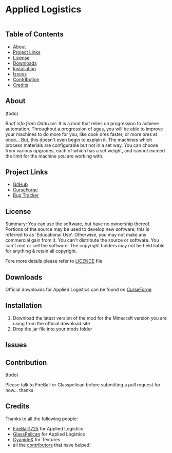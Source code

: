 # Applied Logistics

![]()

## Table of Contents

* [About](#about)
* [Project Links](#projectlinks)
* [License](#license)
* [Downloads](#downloads)
* [Installation](#installation)
* [Issues](#issues)
* [Contribution](#contribution)
* [Credits](#credits)

## About

(todo)

*Brief info from OddUser:*
It is a mod that relies on progression to achieve automation. Throughout a progression of ages, you will be able to improve your machines to do more for you, like cook ores faster, or more ores at once... But, this doesn't even begin to explain it. The machines which process materials are configurable but not in a set way. You can choose from various upgrades, each of which has a set weight, and cannot exceed the limit for the machine you are working with.
## Project Links

* [GitHub](https://github.com/FlatStoneTech/AppliedLogistics/tree/develop#contribution)
* [CurseForge](http://minecraft.curseforge.com/projects/applied-logistics)
* [Bug Tracker](https://github.com/FlatStoneTech/AppliedLogistics/issues)

## License

Summary:
You can use the software, but have no ownership thereof. Portions of the source may be used to develop new software; this is referred to as 'Educational Use'. Otherwise, you may not make any commercial gain from it. You can't distribute the source or software. You can't rent or sell the software. The copyright holders may not be held liable for anything & retain all copyright.

Fore more details please refer to [LICENCE](https://github.com/FlatStoneTech/AppliedLogistics/blob/master/LICENSE) file

## Downloads

Official downloads for Applied Logistics can be found on [CurseForge](http://minecraft.curseforge.com/projects/applied-logistics)

## Installation

1. Download the latest version of the mod for the Minecraft version you are using from the official download site
2. Drop the jar file into your mods folder

## Issues

## Contribution

(todo)

Please talk to FireBall or Glasspelican before submitting a pull request for now...  thanks

## Credits

Thanks to all the following people:

* [FireBall1725](https://github.com/FireBall1725) for Applied Logistics
* [GlassPelican](https://github.com/glasspelican) for Applied Logistics
* [CyanideX]() for Textures
* all the [contributors]() that have helped!